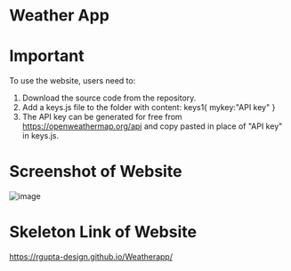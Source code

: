 # Weather App

# Important

To use the website, users need to:

1. Download the source code from the repository.
2. Add a keys.js file to the folder with content:
   keys1{
   mykey:"API key"
   }
3. The API key can be generated for free from https://openweathermap.org/api and copy pasted in place of "API key" in keys.js.


# Screenshot of Website
![image](https://github.com/RGupta-design/Weatherapp/assets/73543362/d98d29c0-eb52-4d2c-922c-d746b3a03c0d)


# Skeleton Link of Website
https://rgupta-design.github.io/Weatherapp/
